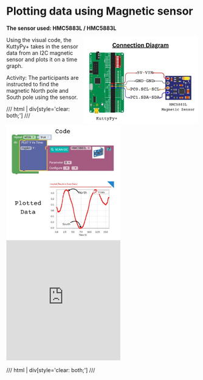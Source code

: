 # Plotting data using Magnetic sensor

**The sensor used: HMC5883L /  HMC5883L**


<div style="float: right; margin-left: 10px;">
  <img src="../images/hmc5883l_connection.jpg" alt="HMC5883L" width="300">
</div>


Using the visual code, the KuttyPy+ takes in the sensor data from an I2C magnetic sensor and plots it on a time graph.

 Activity: The participants are instructed to find the magnetic North pole and South pole using the sensor.

/// html | div[style='clear: both;']
///



<div style="float: left; margin-right: 10px;" class="dual-stackable">
  <img src="../images/hmc5883l_visual.png" alt="BMP180-P(Bar) Output" width="300">
</div>

<iframe class="dual-stackable" height="315" src="https://www.youtube.com/embed/bh9dyZ-7pNU?si=RKC7xV2r_zvQSX3R" title="YouTube video player" frameborder="0" allow="accelerometer; autoplay; clipboard-write; encrypted-media; gyroscope; picture-in-picture; web-share" referrerpolicy="strict-origin-when-cross-origin" allowfullscreen></iframe>

/// html | div[style='clear: both;']
///

 
